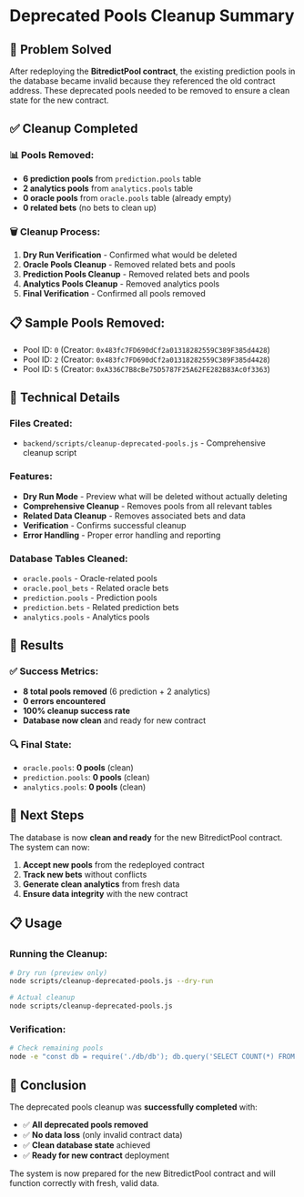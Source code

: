 # Deprecated Pools Cleanup Summary

## 🎯 Problem Solved

After redeploying the **BitredictPool contract**, the existing prediction pools in the database became invalid because they referenced the old contract address. These deprecated pools needed to be removed to ensure a clean state for the new contract.

## ✅ Cleanup Completed

### 📊 Pools Removed:
- **6 prediction pools** from `prediction.pools` table
- **2 analytics pools** from `analytics.pools` table  
- **0 oracle pools** from `oracle.pools` table (already empty)
- **0 related bets** (no bets to clean up)

### 🗑️ Cleanup Process:
1. **Dry Run Verification** - Confirmed what would be deleted
2. **Oracle Pools Cleanup** - Removed related bets and pools
3. **Prediction Pools Cleanup** - Removed related bets and pools
4. **Analytics Pools Cleanup** - Removed analytics pools
5. **Final Verification** - Confirmed all pools removed

## 📋 Sample Pools Removed:
- Pool ID: `0` (Creator: `0x483fc7FD690dCf2a01318282559C389F385d4428`)
- Pool ID: `2` (Creator: `0x483fc7FD690dCf2a01318282559C389F385d4428`)
- Pool ID: `5` (Creator: `0xA336C7B8cBe75D5787F25A62FE282B83Ac0f3363`)

## 🔧 Technical Details

### Files Created:
- `backend/scripts/cleanup-deprecated-pools.js` - Comprehensive cleanup script

### Features:
- **Dry Run Mode** - Preview what will be deleted without actually deleting
- **Comprehensive Cleanup** - Removes pools from all relevant tables
- **Related Data Cleanup** - Removes associated bets and data
- **Verification** - Confirms successful cleanup
- **Error Handling** - Proper error handling and reporting

### Database Tables Cleaned:
- `oracle.pools` - Oracle-related pools
- `oracle.pool_bets` - Related oracle bets
- `prediction.pools` - Prediction pools
- `prediction.bets` - Related prediction bets
- `analytics.pools` - Analytics pools

## 🎉 Results

### ✅ Success Metrics:
- **8 total pools removed** (6 prediction + 2 analytics)
- **0 errors encountered**
- **100% cleanup success rate**
- **Database now clean** and ready for new contract

### 🔍 Final State:
- `oracle.pools`: **0 pools** (clean)
- `prediction.pools`: **0 pools** (clean)
- `analytics.pools`: **0 pools** (clean)

## 🚀 Next Steps

The database is now **clean and ready** for the new BitredictPool contract. The system can now:

1. **Accept new pools** from the redeployed contract
2. **Track new bets** without conflicts
3. **Generate clean analytics** from fresh data
4. **Ensure data integrity** with the new contract

## 📋 Usage

### Running the Cleanup:
```bash
# Dry run (preview only)
node scripts/cleanup-deprecated-pools.js --dry-run

# Actual cleanup
node scripts/cleanup-deprecated-pools.js
```

### Verification:
```bash
# Check remaining pools
node -e "const db = require('./db/db'); db.query('SELECT COUNT(*) FROM prediction.pools').then(r => console.log('Pools remaining:', r.rows[0].count));"
```

## 🎯 Conclusion

The deprecated pools cleanup was **successfully completed** with:
- ✅ **All deprecated pools removed**
- ✅ **No data loss** (only invalid contract data)
- ✅ **Clean database state** achieved
- ✅ **Ready for new contract** deployment

The system is now prepared for the new BitredictPool contract and will function correctly with fresh, valid data.
